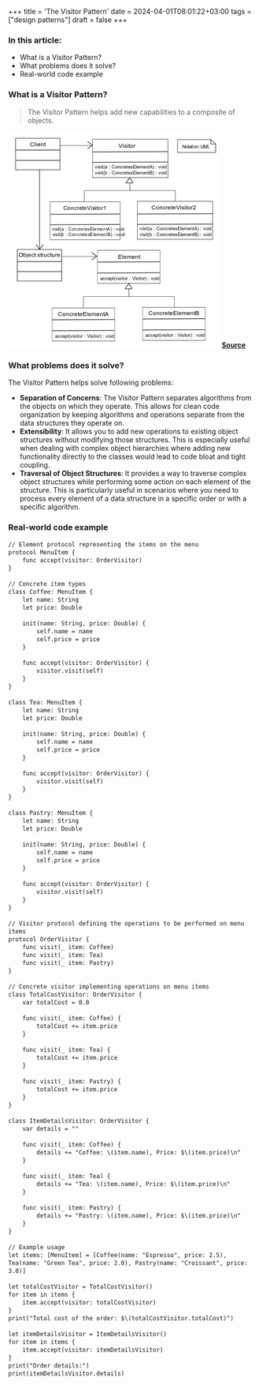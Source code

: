 +++
title = 'The Visitor Pattern'
date = 2024-04-01T08:01:22+03:00
tags = ["design patterns"]
draft = false
+++

### In this article:

- What is a Visitor Pattern?
- What problems does it solve?
- Real-world code example

### What is a Visitor Pattern?
> The Visitor Pattern helps add new capabilities to a composite of objects.

![alt image](images/1.jpg)
**[Source](https://en.wikipedia.org/wiki/Visitor_pattern#/media/File:Visitor_design_pattern.svg)** 

### What problems does it solve?

The Visitor Pattern helps solve following problems:

- **Separation of Concerns**: The Visitor Pattern separates algorithms from the objects on which they operate. This allows for clean code organization by keeping algorithms and operations separate from the data structures they operate on.
- **Extensibility**: It allows you to add new operations to existing object structures without modifying those structures. This is especially useful when dealing with complex object hierarchies where adding new functionality directly to the classes would lead to code bloat and tight coupling.
- **Traversal of Object Structures**: It provides a way to traverse complex object structures while performing some action on each element of the structure. This is particularly useful in scenarios where you need to process every element of a data structure in a specific order or with a specific algorithm.

### Real-world code example
```
// Element protocol representing the items on the menu
protocol MenuItem {
    func accept(visitor: OrderVisitor)
}

// Concrete item types
class Coffee: MenuItem {
    let name: String
    let price: Double
    
    init(name: String, price: Double) {
        self.name = name
        self.price = price
    }
    
    func accept(visitor: OrderVisitor) {
        visitor.visit(self)
    }
}

class Tea: MenuItem {
    let name: String
    let price: Double
    
    init(name: String, price: Double) {
        self.name = name
        self.price = price
    }
    
    func accept(visitor: OrderVisitor) {
        visitor.visit(self)
    }
}

class Pastry: MenuItem {
    let name: String
    let price: Double
    
    init(name: String, price: Double) {
        self.name = name
        self.price = price
    }
    
    func accept(visitor: OrderVisitor) {
        visitor.visit(self)
    }
}

// Visitor protocol defining the operations to be performed on menu items
protocol OrderVisitor {
    func visit(_ item: Coffee)
    func visit(_ item: Tea)
    func visit(_ item: Pastry)
}

// Concrete visitor implementing operations on menu items
class TotalCostVisitor: OrderVisitor {
    var totalCost = 0.0
    
    func visit(_ item: Coffee) {
        totalCost += item.price
    }
    
    func visit(_ item: Tea) {
        totalCost += item.price
    }
    
    func visit(_ item: Pastry) {
        totalCost += item.price
    }
}

class ItemDetailsVisitor: OrderVisitor {
    var details = ""
    
    func visit(_ item: Coffee) {
        details += "Coffee: \(item.name), Price: $\(item.price)\n"
    }
    
    func visit(_ item: Tea) {
        details += "Tea: \(item.name), Price: $\(item.price)\n"
    }
    
    func visit(_ item: Pastry) {
        details += "Pastry: \(item.name), Price: $\(item.price)\n"
    }
}

// Example usage
let items: [MenuItem] = [Coffee(name: "Espresso", price: 2.5), Tea(name: "Green Tea", price: 2.0), Pastry(name: "Croissant", price: 3.0)]

let totalCostVisitor = TotalCostVisitor()
for item in items {
    item.accept(visitor: totalCostVisitor)
}
print("Total cost of the order: $\(totalCostVisitor.totalCost)")

let itemDetailsVisitor = ItemDetailsVisitor()
for item in items {
    item.accept(visitor: itemDetailsVisitor)
}
print("Order details:")
print(itemDetailsVisitor.details)
```
